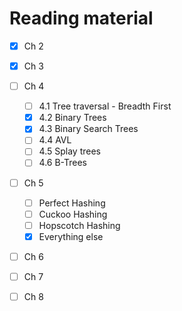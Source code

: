 
# Reading material

- [x] Ch 2
- [x] Ch 3
- [ ] Ch 4
    - [ ] 4.1 Tree traversal - Breadth First
    - [x] 4.2 Binary Trees
    - [x] 4.3 Binary Search Trees
    - [ ] 4.4 AVL
    - [ ] 4.5 Splay trees
    - [ ] 4.6 B-Trees
- [ ] Ch 5
    - [ ] Perfect Hashing
    - [ ] Cuckoo Hashing
    - [ ] Hopscotch Hashing
    - [x] Everything else
- [ ] Ch 6
- [ ] Ch 7
- [ ] Ch 8

